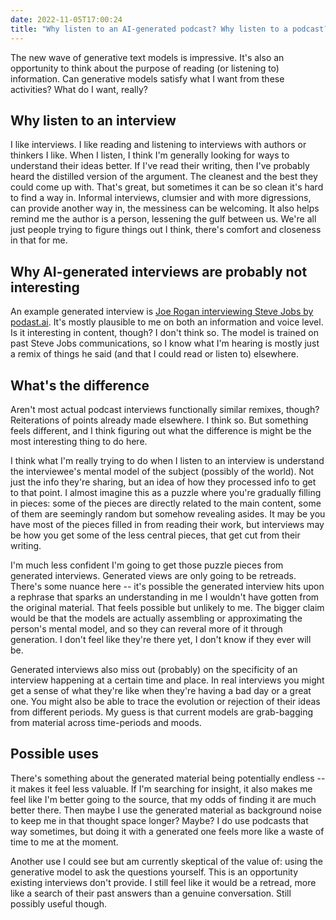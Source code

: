 ```yaml
---
date: 2022-11-05T17:00:24
title: "Why listen to an AI-generated podcast? Why listen to a podcast?"
---
```


The new wave of generative text models is impressive. It's also an opportunity to think about the purpose of reading (or listening to) information. Can generative models satisfy what I want from these activities? What do I want, really?

## Why listen to an interview

I like interviews. I like reading and listening to interviews with authors or thinkers I like. When I listen, I think I'm generally looking for ways to understand their ideas better. If I've read their writing, then I've probably heard the distilled version of the argument. The cleanest and the best they could come up with. That's great, but sometimes it can be so clean it's hard to find a way in. Informal interviews, clumsier and with more digressions, can provide another way in, the messiness can be welcoming. It also helps remind me the author is a person, lessening the gulf between us. We're all just people trying to figure things out I think, there's comfort and closeness in that for me.

## Why AI-generated interviews are probably not interesting

An example generated interview is [Joe Rogan interviewing Steve Jobs by podast.ai](https://podcast.ai/). It's mostly plausible to me on both an information and voice level. Is it interesting in content, though? I don't think so. The model is trained on past Steve Jobs communications, so I know what I'm hearing is mostly just a remix of things he said (and that I could read or listen to) elsewhere.

## What's the difference

Aren't most actual podcast interviews functionally similar remixes, though? Reiterations of points already made elsewhere. I think so. But something feels different, and I think figuring out what the difference is might be the most interesting thing to do here.

I think what I'm really trying to do when I listen to an interview is understand the interviewee's mental model of the subject (possibly of the world). Not just the info they're sharing, but an idea of how they processed info to get to that point. I almost imagine this as a puzzle where you're gradually filling in pieces: some of the pieces are directly related to the main content, some of them are seemingly random but somehow revealing asides. It may be you have most of the pieces filled in from reading their work, but interviews may be how you get some of the less central pieces, that get cut from their writing.

I'm much less confident I'm going to get those puzzle pieces from generated interviews. Generated views are only going to be retreads. There's some nuance here -- it's possible the generated interview hits upon a rephrase that sparks an understanding in me I wouldn't have gotten from the original material. That feels possible but unlikely to me. The bigger claim would be that the models are actually assembling or approximating the person's mental model, and so they can reveral more of it through generation. I don't feel like they're there yet, I don't know if they ever will be.

Generated interviews also miss out (probably) on the specificity of an interview happening at a certain time and place. In real interviews you might get a sense of what they're like when they're having a bad day or a great one. You might also be able to trace the evolution or rejection of their ideas from different periods. My guess is that current models are grab-bagging from material across time-periods and moods.

## Possible uses

There's something about the generated material being potentially endless -- it makes it feel less valuable. If I'm searching for insight, it also makes me feel like I'm better going to the source, that my odds of finding it are much better there. Then maybe I use the generated material as background noise to keep me in that thought space longer? Maybe? I do use podcasts that way sometimes, but doing it with a generated one feels more like a waste of time to me at the moment.

Another use I could see but am currently skeptical of the value of: using the generative model to ask the questions yourself. This is an opportunity existing interviews don't provide. I still feel like it would be a retread, more like a search of their past answers than a genuine conversation. Still possibly useful though.
